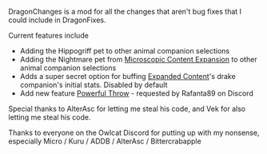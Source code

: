 DragonChanges is a mod for all the changes that aren't bug fixes that I could include in DragonFixes.

Current features include
* Adding the Hippogriff pet to other animal companion selections
* Adding the Nightmare pet from [Microscopic Content Expansion](https://www.nexusmods.com/pathfinderwrathoftherighteous/mods/506) to other animal companion selections
* Adds a super secret option for buffing [Expanded Content](https://www.nexusmods.com/pathfinderwrathoftherighteous/mods/377)'s drake companion's initial stats. Disabled by default
* Add new feature [Powerful Throw](https://www.d20pfsrd.com/magic/variant-magic-rules/akashic-magic/feats/powerful-throw-combat/) - requested by Rafanta89 on Discord

Special thanks to AlterAsc for letting me steal his code, and Vek for also letting me steal his code. 

Thanks to everyone on the Owlcat Discord for putting up with my nonsense, especially Micro / Kuru / ADDB / AlterAsc / Bittercrabapple
